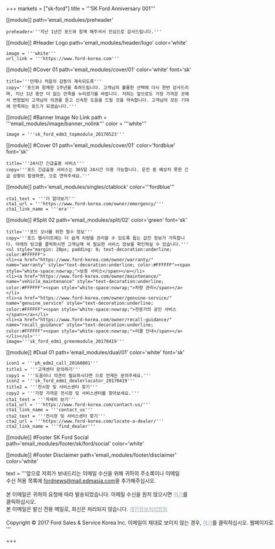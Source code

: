 +++
markets = ["sk-ford"]
title = '''SK Ford Anniversary 001'''

[[module]]
path='email_modules/preheader'


	preheader='''지난 1년간 포드와 함께 해주셔서 진심으로 감사드립니다.'''

[[module]] #Header Logo
path='email_modules/header/logo'
color='white'

	image = '''white'''
	url_link = '''https://www.ford-korea.com'''


[[module]] #Cover 01
path='email_modules/cover/01'
color='white'
font='sk'

	title='''언제나 처음의 감동이 계속되도록'''
	copy='''포드와 함께한 1주년을 축하드립니다. 고객님의 훌륭한 선택에 다시 한번 감사드리며, 지난 1년 동안 더 없는 만족을 누리셨기를 바랍니다. 저희는 앞으로도 가장 가까운 곳에서 변함없이 고객님의 의견을 듣고 신속한 도움을 드릴 것을 약속합니다. 고객님의 모든 기대에 만족하는 포드가 되겠습니다.'''
	
[[module]] #Banner Image No Link
path = '''email_modules/image/banner_nolink'''
color = '''white'''

	image = '''sk_ford_edm3_topmodule_20170523'''

[[module]] #Cover 01
path='email_modules/cover/01'
color='fordblue'
font='sk'

	title='''24시간 긴급출동 서비스'''
	copy='''포드 긴급출동 서비스는 365일 24시간 이용 가능합니다. 운전 중 예상치 못한 긴급 상황이 발생하면, 으로 연락주세요.'''
	
[[module]]
path='email_modules/singles/ctablock'
color='''fordblue'''

	cta1_text = '''더 알아보기'''
	cta1_url = '''https://www.ford-korea.com/owner/emergency/'''
	cta1_link_name = '''era'''

    
[[module]] #Split 02
path='email_modules/split/02'
color='green'
font='sk'

	title='''포드 오너를 위한 필수 정보'''
	copy='''포드 웹사이트에는 더 쉽게 차량을 관리할 수 있도록 돕는 값진 정보가 가득합니다. 아래의 링크를 클릭하시면 고객님께 꼭 필요한 서비스 정보를 확인하실 수 있습니다.'''
	<ul style="margin: 20px; padding: 0; text-decoration:underline; color:#FFFFFF">
	<li><a href="https://www.ford-korea.com/owner/warranty/" name="warranty" style="text-decoration:underline; color:#FFFFFF"><span style="white-space:nowrap;">보증 서비스</span></a></li>
	<li><a href="https://www.ford-korea.com/owner/maintenance/" name="vehicle_maintenance" style="text-decoration:underline; color:#FFFFFF"><span style="white-space:nowrap;">차량 관리</span></a></li>
	<li><a href="https://www.ford-korea.com/owner/genuine-service/" name="genuine_service" style="text-decoration:underline; color:#FFFFFF"><span style="white-space:nowrap;">전문가의 공인 서비스</span></a></li>
	<li><a href="https://www.ford-korea.com/owner/recall-guidance/" name="recall_guidance" style="text-decoration:underline; color:#FFFFFF"><span style="white-space:nowrap;">리콜 안내</span></a></li></ul>'''
	image='''sk_ford_edm1_greenmodule_20170419'''

[[module]] #Dual 01
path='email_modules/dual/01'
color='white'
font='sk'

	icon1 = '''ph_edm2_call_20160801'''
	title1 = '''고객센터 문의하기'''
	copy1 = '''도움이나 의견이 필요하시다면 으로 언제든 문의주세요.'''
	icon2 = '''sk_ford_edm1_dealerlocator_20170419'''
	title2 = '''전시장 및 서비스센터 찾기'''
	copy2 = '''가장 가까운 전시장 및 서비스센터를 찾아보세요.'''
	cta1_text = '''자세히 보기'''
	cta1_url = '''https://www.ford-korea.com/contact-us/'''
	cta1_link_name = '''contact_us'''
	cta2_text = '''전시장 및 서비스센터 찾기'''
	cta2_url = '''https://www.ford-korea.com/locate-a-dealer/'''
	cta2_link_name = '''find_dealer'''
    

[[module]] #Footer SK Ford Social
path='email_modules/footer/sk/ford/social'
color='white'

[[module]] #Footer Disclaimer
path='email_modules/footer/disclaimer'
color='white'


text = '''<span style="white-space:nowrap;">앞으로 저희가 보내드리는 이메일 수신을 위해 귀하의 주소록이나 이메일</span>
<span style="white-space:nowrap;">수신 허용 목록에 <span style="text-decoration:underline;">fordnews@mail.edmasia.com</span>을 추가해주십시오.</span><br/><br/>
본 이메일은 귀하의 요청에 따라 발송되었습니다. 이메일 수신을 원치 않으시면 <a href="<%unsubscribe_link_text%>" style="color:#91a4b1; text-decoration:underline">여기</a>를 클릭하십시오.<br />
 본 이메일은 발신 전용 메일로, 회신은 처리되지 않습니다. <a href="https://www.ford-korea.com/privacy/" name="privacy" style="text-decoration:underline; color:#91a4b1;">개인정보처리방침</a><br/><br/>
 <span style="white-space:nowrap;">Copyright © 2017 Ford Sales & Service Korea Inc. 이메일이 제대로 보이지 않는 경우, <a href="<%syslink_message_read url='/public/read_message.jsp'%>" style="color:#91a4b1; text-decoration:underline">여기</a>를 클릭하십시오. 웹페이지로 보실 수 있습니다.</span>
 '''

+++
